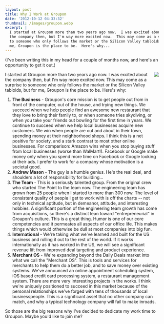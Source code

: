 ```yaml
---
layout: post
title: Why I Work at Groupon
date: '2012-10-12 04:33:32'
thumbnail: /images/groupon.webp
excerpt: |
  I started at Groupon more than two years ago now.  I was excited about
  the company then, but I'm way more excited now.  This may come as a surprise
  to someone who only follows the market or the Silicon Valley tabloids, but for
  me, Groupon is the place to be.  Here's why...
---
```

(I've been writing this in my head for a couple of months now, and here's an opportunity to get it out.)

<img style="float:right;" src="http://static2.businessinsider.com/image/4ca9f6bb7f8b9a0d76650000/groupon-cat.jpg">I started at Groupon more than two years ago now.  I was excited about the company then, but I'm way more excited now.  This may come as a surprise to someone who only follows the market or the Silicon Valley tabloids, but for me, Groupon is the place to be.  Here's why:

<ol>
<li><b>The Business</b> - Groupon's core mission is to get people out from in front of the computer, out of the house, and trying new things.  We succeed when we help people find an awesome new restaurant that they love to bring their family to, or when someone tries skydiving, or when you take your friends out bowling for the first time in years.  We continue to succeed when we help local businesses acquire new customers.  We win when people are out and about in their town, spending money at their neighborhood shops.  I think this is a net positive for society, and a stark contrast to most other online businesses.  For comparison: Amazon wins when you stop buying stuff from local businesses (worse than WalMart!).  Facebook or Google make money only when you spend more time on Facebook or Google looking at their ads.  I prefer to work for a company whose motivation is a societal good.</li>

<li><b>Andrew Mason</b> - The guy is a humble genius.  He's the real deal, and shoulders a lot of responsibility for building...</li>

<li><b>The Team</b> - This is a seriously talented group.  From the original crew who started The Point to the team now.  The engineering team has grown from 25 people when I started to more than 300 now.  The level of consistent quality of people I get to work with is off the charts -- not only in technical aptitude, but in demeanor, attitude, and interesting hobbies.  A significant portion of the engineering team growth has come from acquisitions, so there's a distinct lean toward "entrepreneurial" in Groupon's culture.  This is a great thing.  Humor is one of our core competencies and it permeates all aspects of our office life.  This makes things which would otherwise be dull at most companies into big fun.</li>

<li><b>International</b> - We're taking what we've learned and built for the US business and rolling it out to the rest of the world.  If it works internationally as it has worked in the US, we will see a significant revenue lift from improved deal targeting and product experience.</li>

<li><b>Merchant OS</b> - We're expanding beyond the Daily Deals market into what we call the "Merchant OS".  This is tools and services for merchants to help them do a better job, and to save money over existing systems.  We've announced an online appointment scheduling system, iOS based credit card processing system, a restaurant management system.  There are more very interesting projects in the works.  I think we're uniquely positioned to succeed in this market because of the personal relationships we've forged with tens of thousands of local businesspeople.  This is a significant asset that no other company can match, and why a typical technology company will fail to make inroads.</li>
</ol>

So those are the big reasons why I've decided to dedicate my work time to Groupon.  Maybe you'd like to join me?

